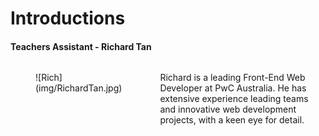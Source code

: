 # Introductions
#### Teachers Assistant - Richard Tan

<div class="columns cols-3">
  <div>
    <figure>
      ![Rich](img/RichardTan.jpg)
    </figure>
  </div>
  <div class="span-2">
    <p>
        Richard is a leading Front-End Web Developer at PwC Australia. He has extensive experience leading teams and innovative web development projects, with a keen eye for detail.
    </p>
  </div>
</div>
